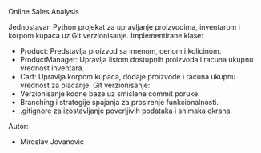 Online Sales Analysis


Jednostavan Python projekat za upravljanje proizvodima, inventarom i korpom kupaca uz Git verzionisanje.
Implementirane klase:
- Product: Predstavlja proizvod sa imenom, cenom i kolicinom.
- ProductManager: Upravlja listom dostupnih proizvoda i racuna ukupnu vrednost inventara.
- Cart: Upravlja korpom kupaca, dodaje proizvode i racuna ukupnu vrednost za placanje.
Git verzionisanje:
- Verzionisanje kodne baze uz smislene commit poruke.
- Branching i strategije spajanja za prosirenje funkcionalnosti.
- .gitignore za izostavljanje poverljivih podataka i snimaka ekrana.


Autor:
- Miroslav Jovanovic
